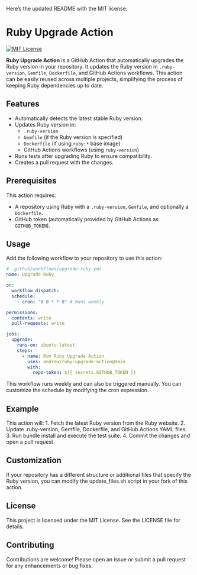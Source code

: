 Here’s the updated README with the MIT license:

# Ruby Upgrade Action

[![MIT License](https://img.shields.io/badge/license-MIT-green.svg)](LICENSE)

**Ruby Upgrade Action** is a GitHub Action that automatically upgrades the Ruby version in your repository. It updates the Ruby version in `.ruby-version`, `Gemfile`, `Dockerfile`, and GitHub Actions workflows. This action can be easily reused across multiple projects, simplifying the process of keeping Ruby dependencies up to date.

## Features

- Automatically detects the latest stable Ruby version.
- Updates Ruby version in:
  - `.ruby-version`
  - `Gemfile` (if the Ruby version is specified)
  - `Dockerfile` (if using `ruby:*` base image)
  - GitHub Actions workflows (using `ruby-version`)
- Runs tests after upgrading Ruby to ensure compatibility.
- Creates a pull request with the changes.

## Prerequisites

This action requires:

- A repository using Ruby with a `.ruby-version`, `Gemfile`, and optionally a `Dockerfile`.
- GitHub token (automatically provided by GitHub Actions as `GITHUB_TOKEN`).

## Usage

Add the following workflow to your repository to use this action:

```yaml
# .github/workflows/upgrade-ruby.yml
name: Upgrade Ruby

on:
  workflow_dispatch:
  schedule:
    - cron: "0 0 * * 0" # Runs weekly

permissions:
  contents: write
  pull-requests: write

jobs:
  upgrade:
    runs-on: ubuntu-latest
    steps:
      - name: Run Ruby Upgrade Action
        uses: andrew/ruby-upgrade-action@main
        with:
          repo-token: ${{ secrets.GITHUB_TOKEN }}
```

This workflow runs weekly and can also be triggered manually. You can customize the schedule by modifying the cron expression.

## Example

This action will:
	1.	Fetch the latest Ruby version from the Ruby website.
	2.	Update .ruby-version, Gemfile, Dockerfile, and GitHub Actions YAML files.
	3.	Run bundle install and execute the test suite.
	4.	Commit the changes and open a pull request.

## Customization

If your repository has a different structure or additional files that specify the Ruby version, you can modify the update_files.sh script in your fork of this action.

## License

This project is licensed under the MIT License. See the LICENSE file for details.

## Contributing

Contributions are welcome! Please open an issue or submit a pull request for any enhancements or bug fixes.
